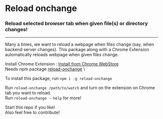 # Reload onchange

### Reload selected browser tab when given file(s) or directory changes!
---
Many a times, we want to reload a webpage when files change (say, when backend server changes). This package along with a Chrome Extension automatically reloads webpage when given files change. 

Install Chrome Extension : [Install from Chrome WebStore](https://chrome.google.com/webstore/detail/reload-onchange/ilmckbifpnmmmmjdjodagmhlgmoidgkh) \
Needs npm package [reload-onchange](https://www.npmjs.com/package/reload-onchange) \

To install this package, run `npm i -g reload-onchange`


Run `reload-onchange /path/to/watch` and turn on the extension on Chrome tab you want to reload. \
Run `reload-onchange --help` for more!

Start this repo if you like! \
Also feel free to contribute!
